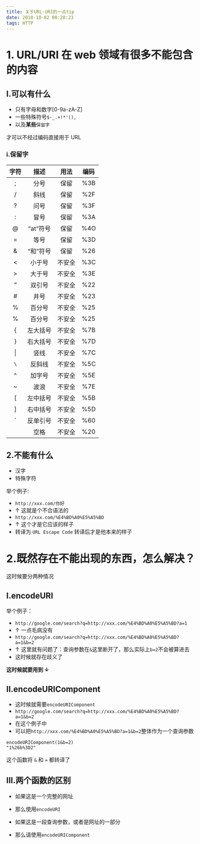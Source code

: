 ```yaml
---
title: 关于URL-URI的一点tip
date: 2018-10-02 00:28:23
tags: HTTP
---
```


# 1. URL/URI 在 web 领域有很多不能包含的内容

## I.可以有什么

-   只有字母和数字[0-9a-zA-Z]
-   一些特殊符号`$-_.+!*'(),`
-   以及**某些**`保留字`

才可以不经过编码直接用于 URL

### i.保留字

|           字符            |   描述   |  用法  | 编码 |
| :-----------------------: | :------: | :----: | :--: |
|             ;             |   分号   |  保留  | %3B  |
|             /             |   斜线   |  保留  | %2F  |
|             ?             |   问号   |  保留  | %3F  |
|             :             |   冒号   |  保留  | %3A  |
|             @             | “at”符号 |  保留  | %4O  |
|             =             |   等号   |  保留  | %3D  |
|             &             | “和”符号 |  保留  | %26  |
|             <             |  小于号  | 不安全 | %3C  |
|             >             |  大于号  | 不安全 | %3E  |
|             “             |  双引号  | 不安全 | %22  |
|             #             |   井号   | 不安全 | %23  |
|             %             |  百分号  | 不安全 | %25  |
|             %             |  百分号  | 不安全 | %25  |
|             {             | 左大括号 | 不安全 | %7B  |
|             }             | 右大括号 | 不安全 | %7D  |
|            \|            |   竖线   | 不安全 | %7C  |
| `\` | 反斜线 |不安全 |%5C |
|             ^             |  加字号  | 不安全 | %5E  |
|             ~             |   波浪   | 不安全 | %7E  |
|             [             | 左中括号 | 不安全 | %5B  |
|             ]             | 右中括号 | 不安全 | %5D  |
|  `|反单引号| 不安全| %60  |
|                           |   空格   | 不安全 | %20  |

## 2.不能有什么

-   汉字
-   特殊字符

举个例子:

-   `http://xxx.com/你好`
-   ↑ 这就是个不合语法的
-   `http://xxx.com/%E4%BD%A0%E5%A5%BD`
-   ↑ 这个才是它应该的样子
-   转译为 `URL Escape Code` 转译后才是他本来的样子

# 2.既然存在不能出现的东西，怎么解决？

这时候要分两种情况

## I.encodeURI

举个例子：

-   `http://google.com/search?q=http://xxx.com/%E4%BD%A0%E5%A5%BD?a=1`
-   ↑ 一点毛病没有
-   `http://google.com/search?q=http://xxx.com/%E4%BD%A0%E5%A5%BD?a=1&b=2`
-   ↑ 这里就有问题了：查询参数在`&`这里断开了，那么实际上`b=2`不会被算进去
-   这时候就存在歧义了

**这时候就要用到 ↓**

## II.encodeURIComponent

-   这时候就需要`encodeURIComponent`
-   `http://google.com/search?q=http://xxx.com/%E4%BD%A0%E5%A5%BD?a=1&b=2`
-   在这个例子中
-   可以把`http://xxx.com/%E4%BD%A0%E5%A5%BD?a=1&b=2`整体作为一个查询参数

```
encodeURIComponent(1&b=2)
"1%26b%3D2"
```

这个函数将 `&` 和 `=` 都转译了

## III.两个函数的区别

-   如果这是一个完整的网址
-   那么使用`encodeURI`

-   如果这是一段查询参数，或者是网址的一部分
-   那么请使用`encodeURIComponent`
